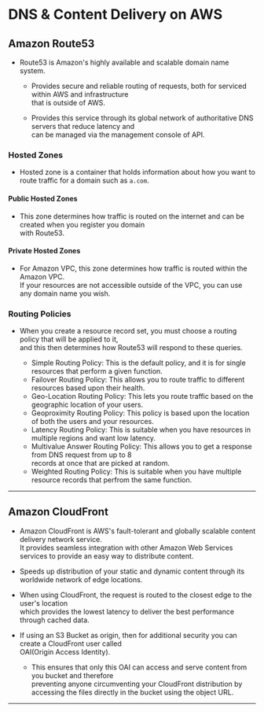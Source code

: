 # DNS & Content Delivery on AWS

## Amazon Route53

- Route53 is Amazon's highly available and scalable domain name system.

  - Provides secure and reliable routing of requests, both for serviced within AWS and infrastructure  
    that is outside of AWS.

  - Provides this service through its global network of authoritative DNS servers that reduce latency and  
    can be managed via the management console of API.

### Hosted Zones

- Hosted zone is a container that holds information about how you want to route traffic for a domain such as `a.com`.

#### Public Hosted Zones

- This zone determines how traffic is routed on the internet and can be created when you register you domain  
  with Route53.

#### Private Hosted Zones

- For Amazon VPC, this zone determines how traffic is routed within the Amazon VPC.  
  If your resources are not accessible outside of the VPC, you can use any domain name you wish.

### Routing Policies

- When you create a resource record set, you must choose a routing policy that will be applied to it,  
  and this then determines how Route53 will respond to these queries.

  - Simple Routing Policy: This is the default policy, and it is for single resources that perform a given function.
  - Failover Routing Policy: This allows you to route traffic to different resources based upon their health.
  - Geo-Location Routing Policy: This lets you route traffic based on the geographic location of your users.
  - Geoproximity Routing Policy: This policy is based upon the location of both the users and your resources.
  - Latency Routing Policy: This is suitable when you have resources in multiple regions and want low latency.
  - Multivalue Answer Routing Policy: This allows you to get a response from DNS request from up to 8  
    records at once that are picked at random.
  - Weighted Routing Policy: This is suitable when you have multiple resource records that perfrom the same function.

---

## Amazon CloudFront

- Amazon CloudFront is AWS's fault-tolerant and globally scalable content delivery network service.  
  It provides seamless integration with other Amazon Web Services services to provide an easy way to distribute content.

- Speeds up distribution of your static and dynamic content through its worldwide network of edge locations.

- When using CloudFront, the request is routed to the closest edge to the user's location  
  which provides the lowest latency to deliver the best performance through cached data.

- If using an S3 Bucket as origin, then for additional security you can create a CloudFront user called  
  OAI(Origin Access Identity).

  - This ensures that only this OAI can access and serve content from you bucket and therefore  
    preventing anyone circumventing your CloudFront distribution by accessing the files
    directly in the bucket using the object URL.

---
